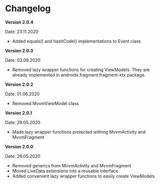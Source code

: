 # Changelog

**Version 2.0.4**

Date: 23.11.2020

- Added equals() and hashCode() implementations to Event class

**Version 2.0.3**

Date: 03.06.2020

- Removed lazy wrapper functions for creating ViewModels. They are already implemented in androidx.fragment:fragment-ktx package.

**Version 2.0.2**

Date: 01.06.2020

- Removed MvvmViewModel class

**Version 2.0.1**

Date: 29.05.2020

- Made lazy wrapper functions protected withing MvvmActivity and MvvmFragment

**Version 2.0.0**

Date: 29.05.2020

- Removed generics from MvvmActivity and MvvmFragment
- Moved LiveData extensions into a reusable interface
- Added convenient lazy wrapper functions to easily create ViewModels
